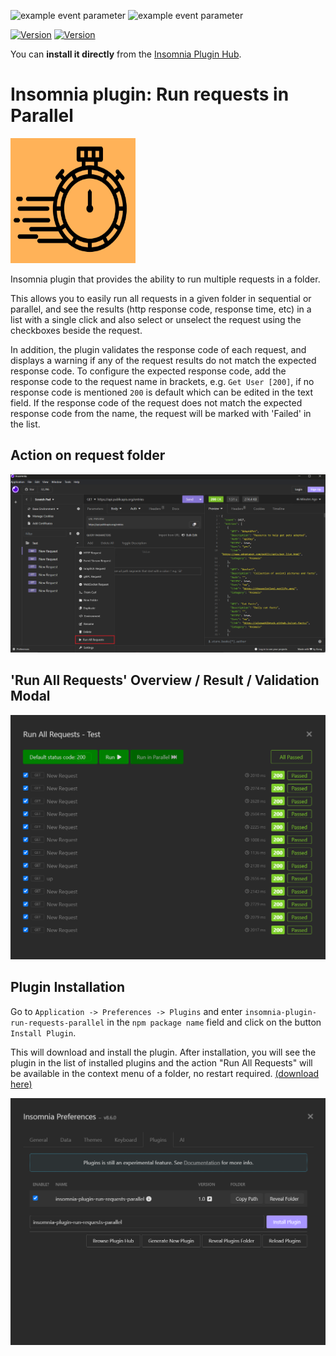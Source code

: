 ![example event parameter](https://github.com/AasheeshMahammad/insomnia-plugin-run-requests-parallel/actions/workflows/node.js.yml/badge.svg?event=push)
![example event parameter](https://github.com/AasheeshMahammad/insomnia-plugin-run-requests-parallel/actions/workflows/npm-publish.yml/badge.svg)

[![Version](https://img.shields.io/badge/npmjs-1.6.1-red)](https://www.npmjs.com/package/insomnia-plugin-run-requests-parallel)
[![Version](https://img.shields.io/badge/Insomnia_Plugin_Hub-1.6.1-purple)](https://insomnia.rest/plugins/insomnia-plugin-run-requests-parallel)

You can **install it directly** from the [Insomnia Plugin Hub](https://insomnia.rest/plugins/insomnia-plugin-run-requests-parallel).

# Insomnia plugin: Run requests in Parallel

<img src="/assets/icon.png" width="200" height="200">

Insomnia plugin that provides the ability to run multiple requests in a folder.

This allows you to easily run all requests in a given folder in sequential or parallel, and see the results (http response code, response time, etc) in a list with a single click and also select or unselect the request using the checkboxes beside the request.

In addition, the plugin validates the response code of each request, and displays a warning if any of the request results do not match the expected response code.
To configure the expected response code, add the response code to the request name in brackets, e.g. `Get User [200]`, if no response code is mentioned `200` is default which can be edited in the text field.
If the response code of the request does not match the expected response code from the name, the request will be marked with 'Failed' in the list.

## Action on request folder

![Action on the folder](/assets/action-on-folder.png)

## 'Run All Requests' Overview / Result / Validation Modal

![List of requests to run](/assets/overview-result-request-list.png)

## Plugin Installation

Go to `Application -> Preferences -> Plugins` and enter `insomnia-plugin-run-requests-parallel` in the `npm package name` field and click on the button `Install Plugin`.

This will download and install the plugin. After installation, you will see the plugin in the list of installed plugins
and the action "Run All Requests" will be available in the context menu of a folder, no restart required.
[(download here)](https://github.com/AasheeshMahammad/insomnia-plugin-run-requests-parallel/releases/latest)

![Installation](/assets/installation.png)

